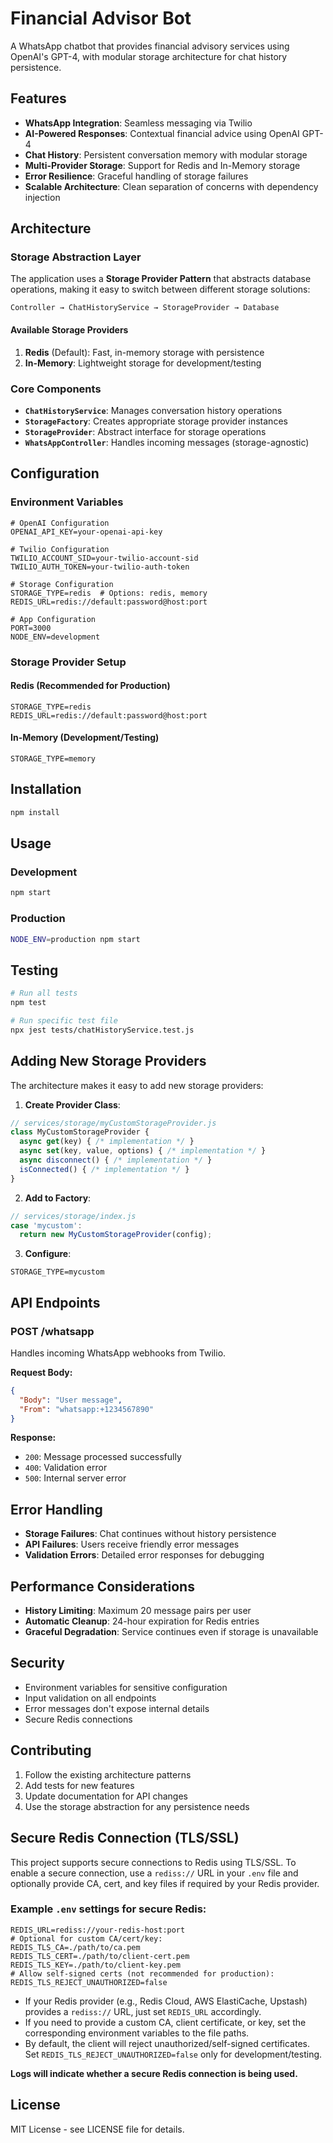 # Financial Advisor Bot

A WhatsApp chatbot that provides financial advisory services using OpenAI's GPT-4, with modular storage architecture for chat history persistence.

## Features

- **WhatsApp Integration**: Seamless messaging via Twilio
- **AI-Powered Responses**: Contextual financial advice using OpenAI GPT-4
- **Chat History**: Persistent conversation memory with modular storage
- **Multi-Provider Storage**: Support for Redis and In-Memory storage
- **Error Resilience**: Graceful handling of storage failures
- **Scalable Architecture**: Clean separation of concerns with dependency injection

## Architecture

### Storage Abstraction Layer

The application uses a **Storage Provider Pattern** that abstracts database operations, making it easy to switch between different storage solutions:

```
Controller → ChatHistoryService → StorageProvider → Database
```

#### Available Storage Providers

1. **Redis** (Default): Fast, in-memory storage with persistence
2. **In-Memory**: Lightweight storage for development/testing

### Core Components

- **`ChatHistoryService`**: Manages conversation history operations
- **`StorageFactory`**: Creates appropriate storage provider instances
- **`StorageProvider`**: Abstract interface for storage operations
- **`WhatsAppController`**: Handles incoming messages (storage-agnostic)

## Configuration

### Environment Variables

```env
# OpenAI Configuration
OPENAI_API_KEY=your-openai-api-key

# Twilio Configuration
TWILIO_ACCOUNT_SID=your-twilio-account-sid
TWILIO_AUTH_TOKEN=your-twilio-auth-token

# Storage Configuration
STORAGE_TYPE=redis  # Options: redis, memory
REDIS_URL=redis://default:password@host:port

# App Configuration
PORT=3000
NODE_ENV=development
```

### Storage Provider Setup

#### Redis (Recommended for Production)
```env
STORAGE_TYPE=redis
REDIS_URL=redis://default:password@host:port
```

#### In-Memory (Development/Testing)
```env
STORAGE_TYPE=memory
```

## Installation

```bash
npm install
```

## Usage

### Development
```bash
npm start
```

### Production
```bash
NODE_ENV=production npm start
```

## Testing

```bash
# Run all tests
npm test

# Run specific test file
npx jest tests/chatHistoryService.test.js
```

## Adding New Storage Providers

The architecture makes it easy to add new storage providers:

1. **Create Provider Class**:
```javascript
// services/storage/myCustomStorageProvider.js
class MyCustomStorageProvider {
  async get(key) { /* implementation */ }
  async set(key, value, options) { /* implementation */ }
  async disconnect() { /* implementation */ }
  isConnected() { /* implementation */ }
}
```

2. **Add to Factory**:
```javascript
// services/storage/index.js
case 'mycustom':
  return new MyCustomStorageProvider(config);
```

3. **Configure**:
```env
STORAGE_TYPE=mycustom
```

## API Endpoints

### POST /whatsapp
Handles incoming WhatsApp webhooks from Twilio.

**Request Body:**
```json
{
  "Body": "User message",
  "From": "whatsapp:+1234567890"
}
```

**Response:**
- `200`: Message processed successfully
- `400`: Validation error
- `500`: Internal server error

## Error Handling

- **Storage Failures**: Chat continues without history persistence
- **API Failures**: Users receive friendly error messages
- **Validation Errors**: Detailed error responses for debugging

## Performance Considerations

- **History Limiting**: Maximum 20 message pairs per user
- **Automatic Cleanup**: 24-hour expiration for Redis entries
- **Graceful Degradation**: Service continues even if storage is unavailable

## Security

- Environment variables for sensitive configuration
- Input validation on all endpoints
- Error messages don't expose internal details
- Secure Redis connections

## Contributing

1. Follow the existing architecture patterns
2. Add tests for new features
3. Update documentation for API changes
4. Use the storage abstraction for any persistence needs

## Secure Redis Connection (TLS/SSL)

This project supports secure connections to Redis using TLS/SSL. To enable a secure connection, use a `rediss://` URL in your `.env` file and optionally provide CA, cert, and key files if required by your Redis provider.

### Example `.env` settings for secure Redis:

```
REDIS_URL=rediss://your-redis-host:port
# Optional for custom CA/cert/key:
REDIS_TLS_CA=./path/to/ca.pem
REDIS_TLS_CERT=./path/to/client-cert.pem
REDIS_TLS_KEY=./path/to/client-key.pem
# Allow self-signed certs (not recommended for production):
REDIS_TLS_REJECT_UNAUTHORIZED=false
```

- If your Redis provider (e.g., Redis Cloud, AWS ElastiCache, Upstash) provides a `rediss://` URL, just set `REDIS_URL` accordingly.
- If you need to provide a custom CA, client certificate, or key, set the corresponding environment variables to the file paths.
- By default, the client will reject unauthorized/self-signed certificates. Set `REDIS_TLS_REJECT_UNAUTHORIZED=false` only for development/testing.

**Logs will indicate whether a secure Redis connection is being used.**

## License

MIT License - see LICENSE file for details. 